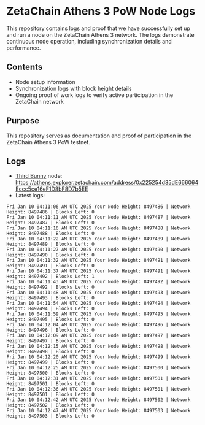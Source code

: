# ZetaChain Athens 3 PoW Node Logs
This repository contains logs and proof that we have successfully set up and run a node on the ZetaChain Athens 3 network. The logs demonstrate continuous node operation, including synchronization details and performance.

## Contents
- Node setup information
- Synchronization logs with block height details
- Ongoing proof of work logs to verify active participation in the ZetaChain network

## Purpose
This repository serves as documentation and proof of participation in the ZetaChain Athens 3 PoW testnet.

## Logs

- [Third Bunny](https://thirdbunny.xyz/) node: https://athens.explorer.zetachain.com/address/0x225254d35dE666064Eccc5ce16eF1D8bF8D7b5EE
- Latest logs:
```
Fri Jan 10 04:11:06 AM UTC 2025 Your Node Height: 8497486 | Network Height: 8497486 | Blocks Left: 0
Fri Jan 10 04:11:11 AM UTC 2025 Your Node Height: 8497487 | Network Height: 8497487 | Blocks Left: 0
Fri Jan 10 04:11:16 AM UTC 2025 Your Node Height: 8497488 | Network Height: 8497488 | Blocks Left: 0
Fri Jan 10 04:11:22 AM UTC 2025 Your Node Height: 8497489 | Network Height: 8497489 | Blocks Left: 0
Fri Jan 10 04:11:27 AM UTC 2025 Your Node Height: 8497490 | Network Height: 8497490 | Blocks Left: 0
Fri Jan 10 04:11:32 AM UTC 2025 Your Node Height: 8497491 | Network Height: 8497491 | Blocks Left: 0
Fri Jan 10 04:11:37 AM UTC 2025 Your Node Height: 8497491 | Network Height: 8497492 | Blocks Left: 1
Fri Jan 10 04:11:43 AM UTC 2025 Your Node Height: 8497492 | Network Height: 8497492 | Blocks Left: 0
Fri Jan 10 04:11:48 AM UTC 2025 Your Node Height: 8497493 | Network Height: 8497493 | Blocks Left: 0
Fri Jan 10 04:11:54 AM UTC 2025 Your Node Height: 8497494 | Network Height: 8497494 | Blocks Left: 0
Fri Jan 10 04:11:59 AM UTC 2025 Your Node Height: 8497495 | Network Height: 8497495 | Blocks Left: 0
Fri Jan 10 04:12:04 AM UTC 2025 Your Node Height: 8497496 | Network Height: 8497496 | Blocks Left: 0
Fri Jan 10 04:12:09 AM UTC 2025 Your Node Height: 8497497 | Network Height: 8497497 | Blocks Left: 0
Fri Jan 10 04:12:15 AM UTC 2025 Your Node Height: 8497498 | Network Height: 8497498 | Blocks Left: 0
Fri Jan 10 04:12:20 AM UTC 2025 Your Node Height: 8497499 | Network Height: 8497499 | Blocks Left: 0
Fri Jan 10 04:12:25 AM UTC 2025 Your Node Height: 8497500 | Network Height: 8497500 | Blocks Left: 0
Fri Jan 10 04:12:31 AM UTC 2025 Your Node Height: 8497501 | Network Height: 8497501 | Blocks Left: 0
Fri Jan 10 04:12:36 AM UTC 2025 Your Node Height: 8497501 | Network Height: 8497501 | Blocks Left: 0
Fri Jan 10 04:12:42 AM UTC 2025 Your Node Height: 8497502 | Network Height: 8497502 | Blocks Left: 0
Fri Jan 10 04:12:47 AM UTC 2025 Your Node Height: 8497503 | Network Height: 8497503 | Blocks Left: 0
```
